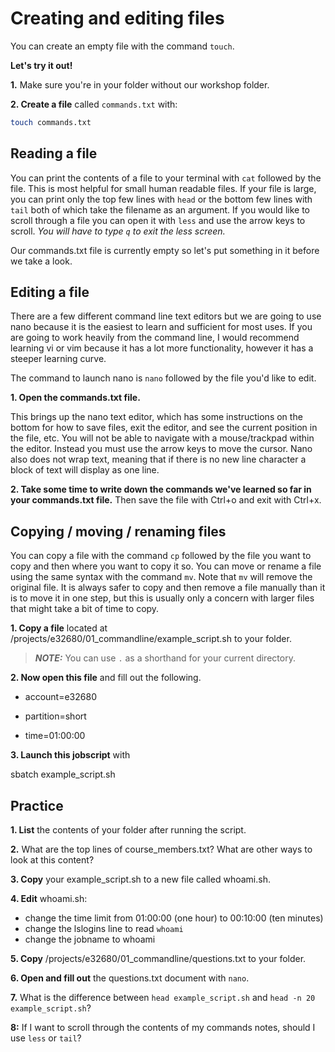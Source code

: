 # Creating and editing files

You can create an empty file with the command `touch`.

**Let's try it out!**

**1.** Make sure you're in your folder without our workshop folder.

**2. Create a file** called `commands.txt` with:

```bash
touch commands.txt
```
## Reading a file

You can print the contents of a file to your terminal with `cat` followed by the file. 
This is most helpful for small human readable files. If your file is large, you can print
only the top few lines with `head` or the bottom few lines with `tail` both of which take 
the filename as an argument. If you would like to scroll through a file you can open it 
with `less` and use the arrow keys to scroll. *You will have to type `q` to exit the less screen.*

Our commands.txt file is currently empty so let's put something in it before we take a 
look.

## Editing a file

There are a few different command line text editors but we are going to use nano because 
it is the easiest to learn and sufficient for most uses. If you are going to work heavily 
from the command line, I would recommend learning vi or vim because it has a lot more 
functionality, however it has a steeper learning curve.

The command to launch nano is `nano` followed by the file you'd like to edit.

**1. Open the commands.txt file.**

This brings up the nano text editor, which has some instructions on the bottom for how to 
save files, exit the editor, and see the current position in the file, etc. You will not 
be able to navigate with a mouse/trackpad within the editor. Instead you must use the 
arrow keys to move the cursor. Nano also does not wrap text, meaning that if there is no 
new line character a block of text will display as one line. 

**2. Take some time to write down the commands we've learned so far in your commands.txt file.**
Then save the file with Ctrl+o and exit with Ctrl+x.

## Copying / moving / renaming files

You can copy a file with the command `cp` followed by the file you want to copy and then 
where you want to copy it so. You can move or rename a file using the same syntax with 
the command `mv`. Note that `mv` will remove the original file. It is always safer to 
copy and then remove a file manually than it is to move it in one step, but this is 
usually only a concern with larger files that might take a bit of time to copy. 

**1. Copy a file** located at /projects/e32680/01_commandline/example_script.sh to your folder.

> **_NOTE:_**  You can use `.` as a shorthand for your current directory.

**2. Now open this file** and fill out the following.
	
- account=e32680

- partition=short

- time=01:00:00

**3. Launch this jobscript** with

sbatch example_script.sh

## Practice

**1. List** the contents of your folder after running the script.

**2.** What are the top lines of course_members.txt? What are other ways to look at this content?

**3. Copy** your example_script.sh to a new file called whoami.sh.

**4. Edit** whoami.sh:

- change the time limit from 01:00:00 (one hour) to 00:10:00 (ten minutes)
- change the lslogins line to read `whoami`
- change the jobname to whoami

**5. Copy** /projects/e32680/01_commandline/questions.txt to your folder.

**6. Open and fill out** the questions.txt document with `nano`.

**7.** What is the difference between `head example_script.sh` and `head -n 20 example_script.sh`?

**8:** If I want to scroll through the contents of my commands notes, should I use `less` or `tail`?
